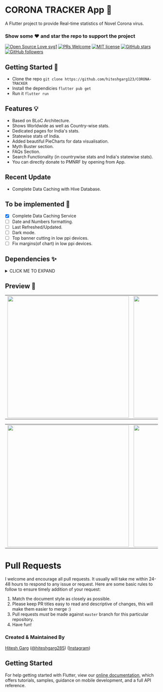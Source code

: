 # CORONA TRACKER App 🦠

A Flutter project to provide Real-time statistics of Novel Corona virus.

### Show some :heart: and star the repo to support the project

[![Open Source Love svg1](https://badges.frapsoft.com/os/v1/open-source.svg?v=103)](https://github.com/hiteshgarg123/CORONA-TRACKER/)
[![PRs Welcome](https://img.shields.io/badge/PRs-welcome-brightgreen.svg?style=flat-square)](https://github.com/hiteshgarg123/CORONA-TRACKER/)
[![MIT license](https://img.shields.io/badge/License-MIT-blue.svg)](https://lbesson.mit-license.org/)
[![GitHub stars](https://img.shields.io/github/stars/hiteshgarg123/CORONA-TRACKER?style=social)](https://github.com/hiteshgarg123/CORONA-TRACKER/)
[![GitHub followers](https://img.shields.io/github/followers/hiteshgarg123.svg?style=social&label=Follow&maxAge=2592000)](https://github.com/hiteshgarg123?tab=followers)

## Getting Started 🚀

- Clone the repo `git clone https://github.com/hiteshgarg123/CORONA-TRACKER`
- Install the dependicies `flutter pub get`
- Run it `flutter run`

## Features 💡

- Based on BLoC Architecture.
- Shows Worldwide as well as Country-wise stats.
- Dedicated pages for India's stats.
- Statewise stats of India.
- Added beautiful PieCharts for data visualisation.
- Myth Buster section.
- FAQs Section.
- Search Functionality (in countrywise stats and India's statewise stats).
- You can directly donate to PMNRF by opening from App.

## Recent Update

- Complete Data Caching with Hive Database.

## To be implemented 📝

- [x] Complete Data Caching Service
- [ ] Date and Numbers formatting.
- [ ] Last Refreshed/Updated.
- [ ] Dark mode.
- [ ] Top banner cutting in low ppi devices.
- [ ] Fix margins(of chart) in low ppi devices.

## Dependencies ✨

<details><summary>CLICK ME TO EXPAND</summary>
<p>

```dart
flutter_spinkit: ^4.1.2
hive: ^1.4.4+1
hive_flutter: ^0.3.1
http: ^0.12.0+4
liquid_pull_to_refresh: ^2.0.0
pie_chart: ^3.1.1
provider: ^4.1.3
shared_preferences: ^0.5.6+3
url_launcher: ^5.4.2
build_runner: ^1.10.4
hive_generator: ^0.8.2
flutter_launcher_icons: "^0.7.3"
```

</p>
</details>

## Preview 📸

|                                           |                                           |                                           |
| ----------------------------------------- | ----------------------------------------- | ----------------------------------------- |
| <img src="screenshots/1.png" width="400"> | <img src="screenshots/2.png" width="400"> | <img src="screenshots/3.png" width="400"> |

|                                           |                                           |                                           |
| ----------------------------------------- | ----------------------------------------- | ----------------------------------------- |
| <img src="screenshots/4.png" width="400"> | <img src="screenshots/5.png" width="400"> | <img src="screenshots/6.png" width="400"> |

# Pull Requests

I welcome and encourage all pull requests. It usually will take me within 24-48 hours to respond to any issue or request. Here are some basic rules to follow to ensure timely addition of your request:

1.  Match the document style as closely as possible.
2.  Please keep PR titles easy to read and descriptive of changes, this will make them easier to merge :)
3.  Pull requests _must_ be made against `master` branch for this particular repository.
4.  Have fun!

### Created & Maintained By

[Hitesh Garg](https://github.com/hiteshgarg123) ([@hiteshgarg285](https://www.twitter.com/hiteshgarg285)) ([Instagram](https://www.instagram.com/hiteshgarg2855))

## Getting Started

For help getting started with Flutter, view our
[online documentation](https://flutter.dev/docs), which offers tutorials,
samples, guidance on mobile development, and a full API reference.
